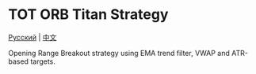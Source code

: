 # TOT ORB Titan Strategy
[Русский](README_ru.md) | [中文](README_cn.md)

Opening Range Breakout strategy using EMA trend filter, VWAP and ATR-based targets.
